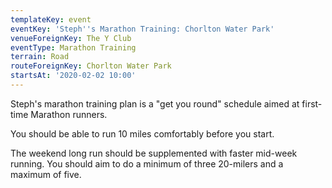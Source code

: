 ```yaml
---
templateKey: event
eventKey: 'Steph''s Marathon Training: Chorlton Water Park'
venueForeignKey: The Y Club
eventType: Marathon Training
terrain: Road
routeForeignKey: Chorlton Water Park
startsAt: '2020-02-02 10:00'
---
```

Steph's marathon training plan is a "get you round" schedule aimed at first-time
Marathon runners. 

You should be able to run 10 miles comfortably before you start. 

The weekend long run should be supplemented with faster mid-week running. 
You should aim to do a minimum of three 20-milers and a maximum of five. 
